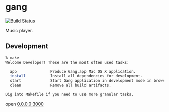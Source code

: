 # gang

[![Build Status](https://travis-ci.org/gangsmusic/gang.svg?branch=master)](https://travis-ci.org/gangsmusic/gang)

Music player.

## Development

```bash
% make
Welcome Developer! These are the most often used tasks:

  app               Produce Gang.app Mac OS X application.
  install           Install all dependencies for development.
  start             Start Gang application in development mode in browser.
  clean             Remove all build artifacts.

Dig into Makefile if you need to use more granular tasks.
```

open [0.0.0.0:3000](http://0.0.0.0:3000)
